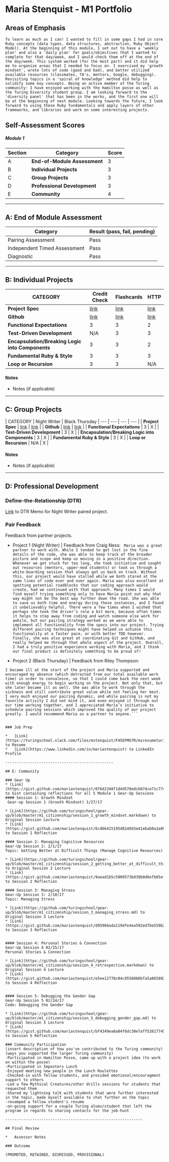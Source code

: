 # Maria Stenquist - M1 Portfolio

## Areas of Emphasis

``` To learn as much as I can! I wanted to fill in some gaps I had in core Ruby concepts (data types, data structures, abstraction, Ruby Object Model). At the beginning of this module, I set out to have a 'weekly plan' and also a 'daily plan' for goals/objectives that I wanted to complete for that day/week, and I would check them off at the end of the day/week. This system worked (for the most part) and it did help me to organize areas that I needed to focus on. I exercised my 'growth mindset', wrote lots of code (good and bad), and better utilized available resources (classmates, TA's, mentors, Google, debugging). Revisiting topics in a 'spiral of knowledge' method did help to solidify some key concepts. Being an active member of the Turing community: I have enjoyed working with the Hamilton posse as well as the Turing Diversity student group. I am looking forward to the 'diversity panel' that has been in the works, and the first one will be at the beginning of next module. Looking towards the future, I look forward to using these Ruby fundamentals and apply layers of other frameworks, and libraries and work on some interesting projects. ```


## Self-Assessment Scores
##### Module 1

| Section | Category | Score |
| --- | ----- | --- |
| A | **End-of-Module Assessment** | 3 |
| B | **Individual Projects** | 3 |
| C | **Group Projects** | 3 |
| D | **Professional Development** | 3 |
| E | **Community** | 4 |


------------------------------------------------

## A: End of Module Assessment

| Category | Result (pass, fail, pending) |
| ----- | --- |
| Pairing Assessment | Pass |
| Independent Timed Assessment | Pass |
| Diagnostic | Pass |

------------------------------------------------

## B: Individual Projects

| CATEGORY | Credit Check | Flashcards | HTTP |
| --- | --- | --- | --- |
| **Project Spec** | [link](http://backend.turing.io/module1/projects/credit_check) | [link](http://backend.turing.io/module1/projects/flashcards) | [link](http://backend.turing.io/module1/projects/http_yeah_you_know_me) |
| **Github** | [link](https://github.com/mariastenquist/projects) | [link](https://github.com/mariastenquist/flashcards) | [link](http://backend.turing.io/module1/projects/http_yeah_you_know_me) |
| **Functional Expectations** | 3 | 3 | 2 |
| **Test-Driven Development** | N/A | 3 | 3 |
| **Encapsulation/Breaking Logic into Components** | 3 | 3 | 2 |
| **Fundamental Ruby & Style** | 3 | 3 | 3 |
| **Loop or Recursion** | 3 | 3 | N/A |

#### Notes

*   Notes (if applicable)

------------------------------------------------

## C: Group Projects

| CATEGORY | Night Writer | Black Thursday
| --- | --- | --- | --- |
| **Project Spec** | [link](http://backend.turing.io/module1/projects/night_writer) | [link](http://backend.turing.io/module1/projects/black_thursday) |
| **Github** | [link](https://github.com/mariastenquist/night_writer) | [link](https://github.com/ryt11/black_thursday) |
| **Functional Expectations** | 3 | X |
| **Test-Driven Development** | 3 | X |
| **Encapsulation/Breaking Logic into Components** | 3 | X |
| **Fundamental Ruby & Style** | 3 | X |
| **Loop or Recursion** | N/A | X |


#### Notes

*   Notes (if applicable)

------------------------------------------------

## D: Professional Development

### Define-the-Relationship (DTR)

[Link](https://turingschool.slack.com/files/mstenquist/F441MPAEL/dtrnightwriter.pages) to DTR Memo for Night Writer paired project.

### Pair Feedback

Feedback from partner projects.

*   Project 1 (Night Writer) | Feedback from Craig Ness:
```  Maria was a great partner to work with. While I tended to get lost in the fine details of the code, she was able to keep track of the broader picture and scope and keep us moving in a positive direction. Whenever we got stuck for too long, she took initiative and sought out resources (mentors, upper-mod students) or took us through a white-boarding session that always got us back on track. Without this, our project would have stalled while we both stared at the same lines of code over and over again. Maria was also excellent at spotting potential roadblocks that our coding approach would create, had we continued with that approach. Many times I would find myself trying something only to have Maria point out why that way might not be the best way further down the road. She was able to save us both time and energy during these instances, and I found it unbelievably helpful. There were a few times when I wished that perhaps she took the driver’s role a bit more, because often times it helps to step away from coding and watch someone else work for awhile, but our pairing strategy worked as we were able to implement all functionality from the specs into our project. Trying different pairing techniques might have helped us achieve this functionality at a faster pace, or with better TDD however. Finally, she was also great at coordinating Git and GitHub, and really helped me through that whole aspect of the project. Overall, I had a truly positive experience working with Maria, and I think our final product is definitely something to be proud of!  ```

*   Project 2 (Black Thursday) | Feedback from Riley Thompson:
```Working with Maria on Black Thursday has been a rewarding experience. Throughout the duration of this project Maria stayed  punctual and respective of my time. She did everything in her power to make sure any design decisions we made were both agreed upon by each other, and was more than understanding and courteous,  when I would sometimes take us down  crazy rabbit holes of unnecessary algorithmic thinking, which by nature, stymied progress.
I became ill at the start of the project and Maria supported and encouraged my absence (which detracted from our total available work time) in order to convalesce, so that I could come back the next week with enough energy to begin working on the project. Not only that, but she later became ill as well. She was able to work through the sickness and still contribute great value while not feeling her best.
I very much enjoyed our pairing dynamic, and while pairing is not my favorite activity I did not mind it, and even enjoyed it through out our time working together, and I appreciated Maria’s initiative to schedule pairing sessions which improved the quality of our project greatly. I would recommend Maria as a partner to anyone.```


### Job Prep

*   [Link](https://turingschool.slack.com/files/mstenquist/F45EFMU7R/msresumeturing.pdf) to Resume
*   [Link](https://www.linkedin.com/in/mariastenquist) to LinkedIn Profile

------------------------------------------------

## E: Community

### Gear Up
* [Link](https://gist.github.com/mariastenquist/076d2348f1d4d570edcb074ce71c7744) to Gist containing reflections for all 5 Module 1 Gear-Up Sessions
#### Session 1: Growth Mindset
 Gear-up Session 1 (Growth Mindset) 1/27/17

* [Link](https://github.com/turingschool/gear-up/blob/master/m1_citizenship/session_1_growth_mindset.markdown) to Original Session Lecture
* [Link](https://gist.github.com/mariastenquist/6cd66415195d8149d3e41e6ab0a1e897) to Session 1 Reflection 

#### Session 2: Managing Cognitive Resources
Gear-Up Session 2: 2/1/17
Topic: Getting Better at Difficult Things (Manage Cognitive Resources)

* [Link](https://github.com/turingschool/gear-up/blob/master/m1_citizenship/session_2_getting_better_at_difficult_things.md) to Original Session 2 Lecture
* [Link](https://gist.github.com/mariastenquist/9aead1b5c5909573bd39b0d6efb65efd) to Session 2 Reflection 

#### Session 3: Managing Stress
Gear-Up Session 3: 2/10/17
Topic: Managing Stress

* [Link](https://github.com/turingschool/gear-up/blob/master/m1_citizenship/session_3_managing_stress.md) to Original Session 3 Lecture
* [Link](https://gist.github.com/mariastenquist/d95966ada119dfe4ea592ed7be559b22) to Session 3 Reflection 


#### Session 4: Personal Stories & Connection
Gear-Up Session 4 02/15/17
Personal Stories & Connection

* [Link](https://github.com/turingschool/gear-up/blob/master/m1_citizenship/session_4_retrospective.markdown) to Original Session 4 Lecture
* [Link](https://gist.github.com/mariastenquist/e5ee12770c04c9556066bfa5a0658925) to Session 4 Reflection 


#### Session 5: Debugging the Gender Gap
Gear-Up Session 5 02/24/17
Code: Debugging the Gender Gap

* [Link](https://github.com/turingschool/gear-up/blob/master/m1_citizenship/session_5_debugging_gender_gap.md) to Original Session 5 Lecture
* [Link](https://gist.github.com/mariastenquist/bf4349ea8a04f6dc30e7aff52617745d) to Session 5 Reflection 

### Community Participation
(insert description of how you've contributed to the Turing community)
(ways you supported the larger Turing community)
-Participated in Hamilton Posse, came up with a project idea (to work on within the posse)
-Participated in Imposters Lunch
-Enjoyed meeting new people in the Lunch Roulettes
-Checked-in with fellow students, and provided emotional/encouragment support to others
-Led a few Mythical Creatures/other drills sessions for students that requested them
-Shared my lightning talk with students that were further interested in the topic, made myself available to chat further on the topic
-revamped a fellow student's resume
-on-going support for a couple Turing alums/student that left the program in regards to sharing contacts for the job-hunt

-------------------------------------------------------------

## Final Review

*   Assessor Notes

### Outcome

(PROMOTED, RETAINED, DISMISSED, PROVISIONAL)
